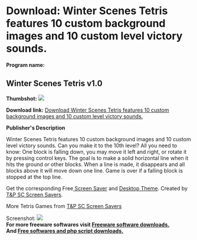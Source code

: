 # Download: Winter Scenes Tetris features 10 custom background images and 10 custom level victory sounds.

**Program name:**

## Winter Scenes Tetris v1.0

  
**Thumbshot:** ![](http://www.freewarefiles.com/screenshot/ws_tetris_md.gif)   
  
**Download link:** [Download Winter Scenes Tetris features 10 custom background images and 10 custom level victory sounds.](http://freesoftwares.boysofts.com/Winter-Scenes-Tetris-V_program_42.html)  
  


**Publisher's Description**  
  


Winter Scenes Tetris features 10 custom background images and 10 custom level victory sounds. Can you make it to the 10th level? All you need to know: One block is falling down, you may move it left and right, or rotate it by pressing control keys. The goal is to make a solid horizontal line when it hits the ground or other blocks. When a line is made, it disappears and all blocks above it will move down one line. Game is over if a falling block is stopped at the top line. 

Get the corresponding Free[ Screen Saver](http://www.tnpsc.com/ssaver/anwinter.htm) and [Desktop Theme](http://www.tnpsc.com/ssaver/anwintertheme.htm). Created by [T&P SC Screen Savers](http://www.tnpsc.com/ssaver/free.htm).

More Tetris Games from [T&P SC Screen Savers](http://www.tnpsc.com/ssaver/free.htm)

  
  
Screenshot: ![](http://www.freewarefiles.com/screenshot/ws_tetris.gif)   
**For more freeware softwares visit [Freeware software downloads.](http://freesoftwares.boysofts.com/)**   
**And [Free softwares and php script downloads.](http://www.boysofts.com/)**
